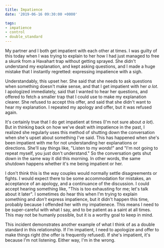 ```yaml
---
title: Impatience
date: '2019-06-16 09:30:00 +0000'

tags:
- impatience
- control
- double_standard
---
```


My partner and I both get impatient with each other at times.
I was guilty of this today when I was trying to explain to
her how I had just managed to free a skunk from a Havahart trap
without getting sprayed.  She didn't understand my explanation,
and kept asking questions, and I made a huge mistake that I instantly
regretted: expressing impatience with a sigh.

<!--more-->

Understandably, this upset her.  She said that she needs to ask
questions when something doesn't make sense, and that I get impatient
with her *a lot*.  I apologized immediately, said that I wanted to
hear her questions, and offered to fetch a smaller trap that I could
use to make my explanation clearer.  She refused to accept this offer,
and said that she didn't want to hear my explanation.  I repeated my
apology and offer, but it was refused again.

It's certainly true that I do get impatient at times (I'm not sure about
*a lot*).  But in thinking back on how we've dealt with impatience in the past, I realized
she regularly uses this method of shutting down the conversation when she's
upset about something I've said.  This has happened when she's been impatient
with me for not understanding her explanations or directions.  She'll
say things like, "Listen to my *words*!" and "I'm not going to repeat
myself, you just don't understand."  So the conversation gets shut down
in the same way it did this morning.  In other words, the same shutdown
happens whether it's me being impatient or her.

I don't think this is the way couples would normally settle disagreements
or fights.  I would expect there to be some accommodation for mistakes,
an acceptance of an apology, and a continuance of the discussion.  I could accept
hearing something like, "This is too exhausting for me; let's talk about
it later".  I sometimes do hear this when I'm trying to explain
something and *don't* express impatience, but it didn't happen this time,
probably because I offended her with my impatienece.
This means I need to be super-careful with what I say, and to be patient
as a saint at all times.  This may not be humanly possible, but it is a worthy goal
to keep in mind.

This incident demonstrates another example of what I think of as a double standard in
this relationship.  If I'm impatient, I need to apologize and offer to
make things right (the offer is frequently refused).  If she's impatient,
it's because I'm not listening.  Either way, I'm in the wrong.

